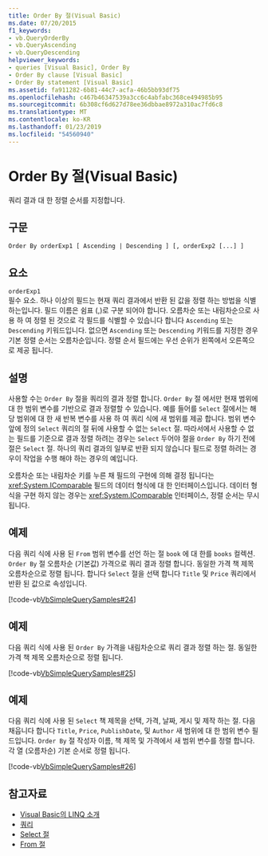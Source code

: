 ```yaml
---
title: Order By 절(Visual Basic)
ms.date: 07/20/2015
f1_keywords:
- vb.QueryOrderBy
- vb.QueryAscending
- vb.QueryDescending
helpviewer_keywords:
- queries [Visual Basic], Order By
- Order By clause [Visual Basic]
- Order By statement [Visual Basic]
ms.assetid: fa911282-6b81-44c7-acfa-46b5bb93df75
ms.openlocfilehash: c467b46347539a3cc6c4abfabc368ce494985b95
ms.sourcegitcommit: 6b308cf6d627d78ee36dbbae8972a310ac7fd6c8
ms.translationtype: MT
ms.contentlocale: ko-KR
ms.lasthandoff: 01/23/2019
ms.locfileid: "54560940"
---
```

# <a name="order-by-clause-visual-basic"></a>Order By 절(Visual Basic)
쿼리 결과 대 한 정렬 순서를 지정합니다.  
  
## <a name="syntax"></a>구문  
  
```  
Order By orderExp1 [ Ascending | Descending ] [, orderExp2 [...] ]  
```  
  
## <a name="parts"></a>요소  
 `orderExp1`  
 필수 요소. 하나 이상의 필드는 현재 쿼리 결과에서 반환 된 값을 정렬 하는 방법을 식별 하는입니다. 필드 이름은 쉼표 (,)로 구분 되어야 합니다. 오름차순 또는 내림차순으로 사용 하 여 정렬 된 것으로 각 필드를 식별할 수 있습니다 합니다 `Ascending` 또는 `Descending` 키워드입니다. 없으면 `Ascending` 또는 `Descending` 키워드를 지정한 경우 기본 정렬 순서는 오름차순입니다. 정렬 순서 필드에는 우선 순위가 왼쪽에서 오른쪽으로 제공 됩니다.  
  
## <a name="remarks"></a>설명  
 사용할 수는 `Order By` 절을 쿼리의 결과 정렬 합니다. `Order By` 절 에서만 현재 범위에 대 한 범위 변수를 기반으로 결과 정렬할 수 있습니다. 예를 들어를 `Select` 절에서는 해당 범위에 대 한 새 반복 변수를 사용 하 여 쿼리 식에 새 범위를 제공 합니다. 범위 변수 앞에 정의 `Select` 쿼리의 절 뒤에 사용할 수 없는 `Select` 절. 따라서에서 사용할 수 없는 필드를 기준으로 결과 정렬 하려는 경우는 `Select` 두어야 절을 `Order By` 하기 전에 절은 `Select` 절. 하나의 쿼리 결과의 일부로 반환 되지 않습니다 필드로 정렬 하려는 경우이 작업을 수행 해야 하는 경우의 예입니다.  
  
 오름차순 또는 내림차순 키를 누른 채 필드의 구현에 의해 결정 됩니다는 <xref:System.IComparable> 필드의 데이터 형식에 대 한 인터페이스입니다. 데이터 형식을 구현 하지 않는 경우는 <xref:System.IComparable> 인터페이스, 정렬 순서는 무시 됩니다.  
  
## <a name="example"></a>예제  
 다음 쿼리 식에 사용 된 `From` 범위 변수를 선언 하는 절 `book` 에 대 한를 `books` 컬렉션. `Order By` 절 오름차순 (기본값) 가격으로 쿼리 결과 정렬 합니다. 동일한 가격 책 제목 오름차순으로 정렬 됩니다. 합니다 `Select` 절을 선택 합니다 `Title` 및 `Price` 쿼리에서 반환 된 값으로 속성입니다.  
  
 [!code-vb[VbSimpleQuerySamples#24](../../../visual-basic/language-reference/queries/codesnippet/VisualBasic/order-by-clause_1.vb)]  
  
## <a name="example"></a>예제  
 다음 쿼리 식에 사용 된 `Order By` 가격을 내림차순으로 쿼리 결과 정렬 하는 절. 동일한 가격 책 제목 오름차순으로 정렬 됩니다.  
  
 [!code-vb[VbSimpleQuerySamples#25](../../../visual-basic/language-reference/queries/codesnippet/VisualBasic/order-by-clause_2.vb)]  
  
## <a name="example"></a>예제  
 다음 쿼리 식에 사용 된 `Select` 책 제목을 선택, 가격, 날짜, 게시 및 제작 하는 절. 다음 채웁니다 합니다 `Title`, `Price`, `PublishDate`, 및 `Author` 새 범위에 대 한 범위 변수 필드입니다. `Order By` 절 작성자 이름, 책 제목 및 가격에서 새 범위 변수를 정렬 합니다. 각 열 (오름차순) 기본 순서로 정렬 됩니다.  
  
 [!code-vb[VbSimpleQuerySamples#26](../../../visual-basic/language-reference/queries/codesnippet/VisualBasic/order-by-clause_3.vb)]  
  
## <a name="see-also"></a>참고자료
- [Visual Basic의 LINQ 소개](../../../visual-basic/programming-guide/language-features/linq/introduction-to-linq.md)
- [쿼리](../../../visual-basic/language-reference/queries/index.md)
- [Select 절](../../../visual-basic/language-reference/queries/select-clause.md)
- [From 절](../../../visual-basic/language-reference/queries/from-clause.md)
